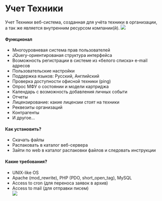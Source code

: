 Учет Техники
=======
Учет Техники веб-система, созданная для учёта техники в организации, а так же является внутренним ресурсом компании(й).
<img src="https://habrastorage.org/files/a2b/aac/c7d/a2baacc7d0324aaeb62b3c44e5f82424.png"/>

<h4>Функционал</h4>
<ul>
<li>Многоуровневая система прав пользователей</li>
<li>JQuery-ориентированая структура интерфейса</li>
<li>Возможность регистрации в системе из «белого списка» e-mail адресов</li>
<li>Пользовательские настройки</li>
<li>Поддержка языков: Русский, Английский</li>
<li>Проверка доступности офисной техники (ping)</li>
<li>Опрос МФУ о состоянии и модели картриджа</li>
<li>Календарь с возможность добавления личных событи</li>
<li>Отчеты</li>
<li>Лицензирование: какие лицензии стоят на техники</li>
<li>Реквезиты организаций</li>
<li>Контрагенты</li>
<li>И другое...</li>
</ul>

<h4>Как установить?</h4>
<ul>
<li>Скачать файлы</li>
<li>Распаковать в каталог веб-сервера</li>
<li>Зайти по web в каталог распаковки файлов и следовать инструкции</li>
</ul>

<h4>Какие требования?</h4>
<ul>
<li>UNIX-like OS</li>
<li>Apache (mod_rewrite), PHP (PDO, short_open_tag), MySQL</li>
<li>Access to cron (для переноса заявок в архив)</li>
<li>Access to mail (для отправки писем)</li>
<img src="https://cloud.githubusercontent.com/assets/3504940/4213057/8c8d9c5a-38ad-11e4-809d-818a16bdfc13.jpg"/>
</ul>
